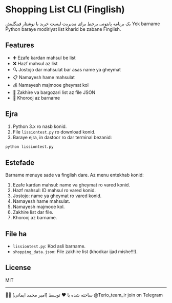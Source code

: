 # Shopping List CLI (Finglish)
یک برنامه پایتونی برخط برای مدیریت لیست خرید با نوشتار فینگلیش
Yek barname Python baraye modiriyat list kharid be zabane Finglish.

## Features
- ➕ Ezafe kardan mahsul be list
- ❌ Hazf mahsul az list
- 🔍 Jostojo dar mahsulat bar asas name ya gheymat
- 📋 Namayesh hame mahsulat
- 💰 Namayesh majmooe gheymat kol
- 💾 Zakhire va bargozari list az file JSON
- 🚪 Khorooj az barname

## Ejra

1. Python 3.x ro nasb konid.
2. File `lissiontest.py` ro download konid.
3. Baraye ejra, in dastoor ro dar terminal bezanid:

```bash
python lissiontest.py
```

## Estefade

Barname menuye sade va finglish dare. Az menu entekhab konid:

1. Ezafe kardan mahsul: name va gheymat ro vared konid.
2. Hazf mahsul: ID mahsul ro vared konid.
3. Jostojo: name ya gheymat ro vared konid.
4. Namayesh hame mahsulat.
5. Namayesh majmooe kol.
6. Zakhire list dar file.
7. Khorooj az barname.

## File ha
- `lissiontest.py`: Kod asli barname.
- `shopping_data.json`: File zakhire list (khodkar ijad mishe!!!).

## License
MIT



---

👨‍💻 ساخته شده با ❤️ توسط [امیر محمد ایمانی]
@Terio_team_ir  join on Telegram